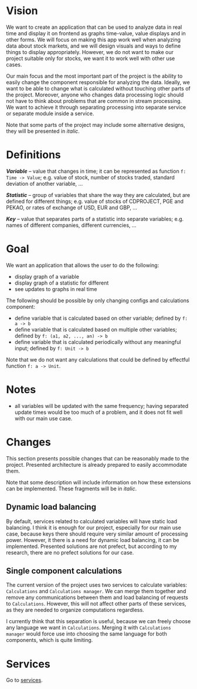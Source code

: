 Vision 
===============================================================================

We want to create an application that can be used to analyze data in real time and display it on frontend as graphs time-value, value displays and in other forms. We will focus on making this app work well when analyzing data about stock markets, and we will design visuals and ways to define things to display appropriately. However, we do not want to make our project suitable only for stocks, we want it to work well with other use cases. 

Our main focus and the most important part of the project is the ability to easily change the component responsible for analyzing the data. Ideally, we want to be able to change what is calculated without touching other parts of the project. Moreover, anyone who changes data processing logic should not have to think about problems that are common in stream processing. We want to achieve it through separating processing into separate service or separate module inside a service. 

Note that some parts of the project may include some alternative designs, they will be presented in *italic*.



Definitions
===============================================================================

***Variable*** &ndash; value that changes in time; it can be represented as function `f: Time -> Value`; e.g. value of stock, number of stocks traded, standard deviation of another variable, ...

***Statistic*** &ndash; group of variables that share the way they are calculated, but are defined for different things; e.g. value of stocks of CDPROJECT, PGE and PEKAO, or rates of exchange of USD, EUR and GBP, ...

***Key*** &ndash; value that separates parts of a statistic into separate variables; e.g. names of different companies, different currencies, ...



Goal
===============================================================================

We want an application that allows the user to do the following: 
- display graph of a variable
- display graph of a statistic for different
- see updates to graphs in real time

The following should be possible by only changing configs and calculations component:
- define variable that is calculated based on other variable; defined by `f: a -> b`
- define variable that is calculated based on multiple other variables; defined by `f: (a1, a2, ..., an) -> b`
- define variable that is calculated periodically without any meaningful input; defined by `f: Unit -> b`

Note that we do not want any calculations that could be defined by effectful function `f: a -> Unit`.



Notes
===============================================================================

- all variables will be updated with the same frequency; having separated update times would be too much of a problem, and it does not fit well with our main use case.



Changes
===============================================================================

This section presents possible changes that can be reasonably made to the project. Presented architecture is already prepared to easily accommodate them. 

Note that some description will include information on how these extensions can be implemented. These fragments will be in *italic*.

## Dynamic load balancing
By default, services related to calculated variables will have static load balancing. I think it is enough for our project, especially for our main use case, because keys there should require very similar amount of processing power. However, it there is a need for dynamic load balancing, it can be implemented. Presented solutions are not prefect, but according to my research, there are no prefect solutions for our case. 

## Single component calculations
The current version of the project uses two services to calculate variables: `Calculations` and `Calculations manager`. We can merge them together and remove any communications between them and load balancing of requests to `Calculations`. However, this will not affect other parts of these services, as they are needed to organize computations regardless. 

I currently think that this separation is useful, because we can freely choose any language we want in `Calculations`. Merging it with `Calculations manager` would force use into choosing the same language for both components, which is quite limiting. 



Services
===============================================================================

Go to [services](Services.md).
